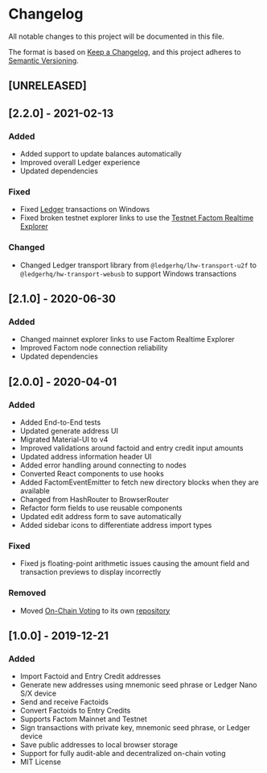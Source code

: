 # Changelog

All notable changes to this project will be documented in this file.

The format is based on [Keep a Changelog](https://keepachangelog.com/en/1.0.0/),
and this project adheres to [Semantic Versioning](https://semver.org/spec/v2.0.0.html).

## [UNRELEASED]

## [2.2.0] - 2021-02-13

### Added

- Added support to update balances automatically
- Improved overall Ledger experience
- Updated dependencies

### Fixed

- Fixed [Ledger](https://www.ledger.com/) transactions on Windows
- Fixed broken testnet explorer links to use the [Testnet Factom Realtime Explorer](https://testnet.explorer.factom.pro/)

### Changed

- Changed Ledger transport library from `@ledgerhq/lhw-transport-u2f` to `@ledgerhq/hw-transport-webusb` to support Windows transactions

## [2.1.0] - 2020-06-30

### Added

- Changed mainnet explorer links to use Factom Realtime Explorer
- Improved Factom node connection reliability
- Updated dependencies

## [2.0.0] - 2020-04-01

### Added

- Added End-to-End tests
- Updated generate address UI
- Migrated Material-UI to v4
- Improved validations around factoid and entry credit input amounts
- Updated address information header UI
- Added error handling around connecting to nodes
- Converted React components to use hooks
- Added FactomEventEmitter to fetch new directory blocks when they are available
- Changed from HashRouter to BrowserRouter
- Refactor form fields to use reusable components
- Updated edit address form to save automatically
- Added sidebar icons to differentiate address import types

### Fixed

- Fixed js floating-point arithmetic issues causing the amount field and transaction previews to display incorrectly

### Removed

- Moved [On-Chain Voting](https://vote.myfactomwallet.com) to its own [repository](https://github.com/myfactomwallet/voting)

## [1.0.0] - 2019-12-21

### Added

- Import Factoid and Entry Credit addresses
- Generate new addresses using mnemonic seed phrase or Ledger Nano S/X device
- Send and receive Factoids
- Convert Factoids to Entry Credits
- Supports Factom Mainnet and Testnet
- Sign transactions with private key, mnemonic seed phrase, or Ledger device
- Save public addresses to local browser storage
- Support for fully audit-able and decentralized on-chain voting
- MIT License
